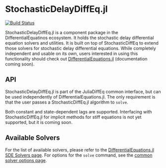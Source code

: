 # StochasticDelayDiffEq.jl

[![Build Status](https://travis-ci.org/JuliaDiffEq/StochasticDelayDiffEq.jl.svg?branch=master)](https://travis-ci.org/JuliaDiffEq/StochasticDelayDiffEq.jl)

StochasticDelayDiffEq.jl is a component package in the DifferentialEquatinos ecosystem.
It holds the stochastic delay differential equation solvers and utilities.
It is built on top of StochasticDiffEq to extend those solvers for stochastic delay differential equations. While completely independent and usable on its own, users interested in using this functionality should check out [DifferentialEquations.jl](https://github.com/JuliaDiffEq/DifferentialEquations.jl) (documentation coming soon).

## API

StochasticDelayDiffEq.jl is part of the JuliaDiffEq common interface, but can be used independently of DifferentialEquations.jl. The only requirement is that the user passes a StochasticDiffEq.jl algorithm to `solve`.

Both constant and state-dependent lags are supported.
Interfacing with StochasticDiffEq.jl for implicit methods for stiff equations is not yet supported, but it is coming soon.

## Available Solvers

For the list of available solvers, please refer to the [DifferentialEquations.jl SDE Solvers page](http://docs.juliadiffeq.org/latest/solvers/sde_solve.html). For options for the `solve` command, see the [common solver options page](http://docs.juliadiffeq.org/latest/basics/common_solver_opts.html).
